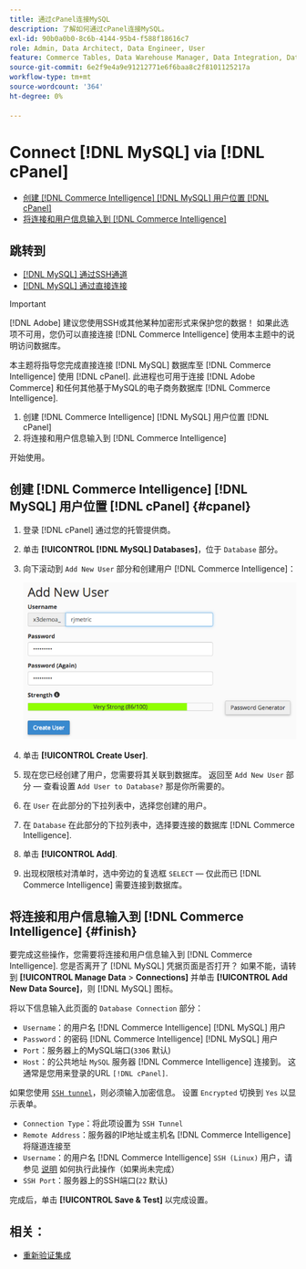```yaml
---
title: 通过cPanel连接MySQL
description: 了解如何通过cPanel连接MySQL。
exl-id: 90b0a0b0-8c6b-4144-95b4-f588f18616c7
role: Admin, Data Architect, Data Engineer, User
feature: Commerce Tables, Data Warehouse Manager, Data Integration, Data Import/Export, SQL Report Builder
source-git-commit: 6e2f9e4a9e91212771e6f6baa8c2f8101125217a
workflow-type: tm+mt
source-wordcount: '364'
ht-degree: 0%

---
```


# Connect [!DNL MySQL] via [!DNL cPanel]

* [创建 [!DNL Commerce Intelligence] [!DNL MySQL] 用户位置 [!DNL cPanel]](#cpanel)
* [将连接和用户信息输入到 [!DNL Commerce Intelligence]](#finish)

## 跳转到

* [[!DNL MySQL] 通过SSH通道](../integrations/mysql-via-ssh-tunnel.md)
* [[!DNL MySQL] 通过直接连接](../integrations/mysql-via-a-direct-connection.md)

>[!IMPORTANT]
>
>[!DNL Adobe] 建议您使用SSH或其他某种加密形式来保护您的数据！ 如果此选项不可用，您仍可以直接连接 [!DNL Commerce Intelligence] 使用本主题中的说明访问数据库。

本主题将指导您完成直接连接 [!DNL MySQL] 数据库至 [!DNL Commerce Intelligence] 使用 [!DNL cPanel]. 此进程也可用于连接 [!DNL Adobe Commerce] 和任何其他基于MySQL的电子商务数据库 [!DNL Commerce Intelligence].

1. 创建 [!DNL Commerce Intelligence] [!DNL MySQL] 用户位置 [!DNL cPanel]
1. 将连接和用户信息输入到 [!DNL Commerce Intelligence]

开始使用。

## 创建 [!DNL Commerce Intelligence] [!DNL MySQL] 用户位置 [!DNL cPanel] {#cpanel}

1. 登录 [!DNL cPanel] 通过您的托管提供商。
1. 单击 **[!UICONTROL [!DNL MySQL] Databases]**，位于 `Database` 部分。
1. 向下滚动到 `Add New User` 部分和创建用户 [!DNL Commerce Intelligence]：

   ![](../../../assets/create-mbi-mysql-user-cpanel.png)

1. 单击 **[!UICONTROL Create User]**.
1. 现在您已经创建了用户，您需要将其关联到数据库。 返回至 `Add New User` 部分 — 查看设置 `Add User to Database?` 那是你所需要的。
1. 在 `User` 在此部分的下拉列表中，选择您创建的用户。
1. 在 `Database` 在此部分的下拉列表中，选择要连接的数据库 [!DNL Commerce Intelligence].
1. 单击 **[!UICONTROL Add]**.
1. 出现权限核对清单时，选中旁边的复选框 `SELECT`  — 仅此而已 [!DNL Commerce Intelligence] 需要连接到数据库。

## 将连接和用户信息输入到 [!DNL Commerce Intelligence] {#finish}

要完成这些操作，您需要将连接和用户信息输入到 [!DNL Commerce Intelligence]. 您是否离开了 [!DNL MySQL] 凭据页面是否打开？ 如果不能，请转到 **[!UICONTROL Manage Data** > **Connections]** 并单击 **[!UICONTROL Add New Data Source]**，则 [!DNL MySQL] 图标。

将以下信息输入此页面的 `Database Connection` 部分：

* `Username`：的用户名 [!DNL Commerce Intelligence] [!DNL MySQL] 用户
* `Password`：的密码 [!DNL Commerce Intelligence] [!DNL MySQL] 用户
* `Port`：服务器上的MySQL端口(`3306` 默认)
* `Host`：的公共地址 `MySQL` 服务器 [!DNL Commerce Intelligence] 连接到。 这通常是您用来登录的URL `[!DNL cPanel]`.

如果您使用 [`SSH tunnel`](../integrations/mysql-via-ssh-tunnel.md)，则必须输入加密信息。 设置 `Encrypted` 切换到 `Yes` 以显示表单。

* `Connection Type`：将此项设置为 `SSH Tunnel`
* `Remote Address`：服务器的IP地址或主机名 [!DNL Commerce Intelligence] 将隧道连接至
* `Username`：的用户名 [!DNL Commerce Intelligence] `SSH (Linux)` 用户，请参见 [说明](../../../data-analyst/importing-data/integrations/mysql-via-ssh-tunnel.md) 如何执行此操作（如果尚未完成）
* `SSH Port`：服务器上的SSH端口(`22` 默认)

完成后，单击 **[!UICONTROL Save & Test]** 以完成设置。

## 相关：

* [重新验证集成](https://experienceleague.adobe.com/docs/commerce-knowledge-base/kb/how-to/mbi-reauthenticating-integrations.html)
